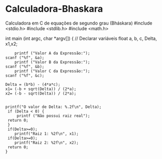 # Calculadora-Bhaskara
Calculadora em C de equações de segundo grau (Bháskara)
#include <stdio.h>
#include <stdlib.h>
#include <math.h>

int main (int argc, char *argv[])
    {
    // Declarar variáveis
    float a, b, c, Delta, x1,x2;

        printf ("Valor A da Expressão:");
    scanf ("%f", &a);
        printf ("Valor B da Expressão:");
    scanf ("%f", &b);
        printf ("Valor C da Expressão:");
    scanf ("%f", &c);
    
    Delta = (b*b) - (4*a*c);
    x1= (-b + sqrt(Delta)) / (2*a);
    x2= (-b - sqrt(Delta)) / (2*a);
    
    
    printf("O valor de Delta: %.2f\n", Delta);
     if (Delta < 0) {
         printf ("Não possui raiz real");
     return 0;
     }
     if(Delta>=0);
        printf("Raiz 1: %2f\n", x1);
     if(Delta>=0);
        printf("Raiz 2: %2f\n", x2);
     return 0;
    }

